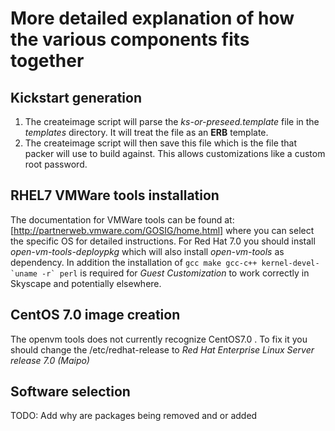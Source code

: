 # More detailed explanation of how the various components fits together

## Kickstart generation
1. The createimage script will parse the *ks-or-preseed.template* file in the *templates* directory. It will treat the file as an **ERB** template. 
1. The createimage script will then save this file which is the file that packer will use to build against. This allows customizations like a custom root password.


## RHEL7 VMWare tools installation
The documentation for VMWare tools can be found at: [http://partnerweb.vmware.com/GOSIG/home.html] where you can select the specific OS for detailed instructions.
For Red Hat 7.0 you should install *open-vm-tools-deploypkg* which will also install *open-vm-tools* as dependency. In addition the installation of ```gcc make gcc-c++ kernel-devel-`uname -r` perl``` is required for *Guest Customization* to work correctly in Skyscape and potentially elsewhere. 

## CentOS 7.0 image creation
The openvm tools does not currently recognize CentOS7.0 . To fix it you should change the /etc/redhat-release to *Red Hat Enterprise Linux Server release 7.0 (Maipo)*


## Software selection
TODO: Add why are packages being removed and or added

